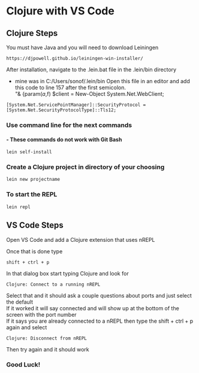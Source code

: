 # Clojure with VS Code

## Clojure Steps
You must have Java and you will need to download Leiningen
```
https://djpowell.github.io/leiningen-win-installer/
```
After installation, navigate to the .lein.bat file in the .lein/bin directory
- mine was in C:/Users/sonof/.lein/bin
Open this file in an editor and add this code to line 157 after the first 
semicolon.  
"& {param($a,$f) $client = New-Object System.Net.WebClient;
```
[System.Net.ServicePointManager]::SecurityProtocol = 
[System.Net.SecurityProtocolType]::Tls12;
```
### Use command line for the next commands
#### - These commands do not work with Git Bash
```
lein self-install
```
### Create a Clojure project in directory of your choosing
```
lein new projectname
```
### To start the REPL
```
lein repl
```
## VS Code Steps
Open VS Code and add a Clojure extension that uses nREPL

Once that is done type 
```
shift + ctrl + p
```
In that dialog box start typing Clojure and look for 
```
Clojure: Connect to a running nREPL
```
Select that and it should ask a couple questions about ports and just select 
the default  
If it worked it will say connected and will show up at the bottom of the 
screen with the port number  
If it says you are already connected to a nREPL then type the shift + ctrl + p 
again and select 
```
Clojure: Disconnect from nREPL
```
Then try again and it should work  
### Good Luck!
